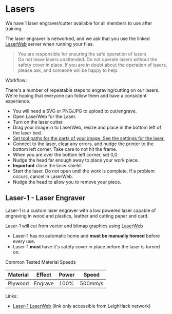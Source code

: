 # Lasers

We have 1 laser engraver/cutter available for all members to use after training.

The laser engraver is networked, and we ask that you use the linked [LaserWeb](https://laserweb.yurl.ch/) server when running your files.

> You are responsible for ensuring the safe operation of lasers.  
> Do not leave lasers unattended.
> Do not operate lasers without the safety cover in place.
> If you are in doubt about the operation of lasers, please ask, and 
> someone will be happy to help.

Workflow:

There's a number of repeatable steps to engraving/cutting on our lasers.  
We're hoping that everyone can follow them and have a consistent experience.

* You will need a SVG or PNG/JPG to upload to cut/engrave.
* Open LaserWeb for the Laser.
* Turn on the laser cutter.
* Drag your image in to LaserWeb, resize and place in the bottom left of the laser bed.
* [Set tool paths for the parts of your image.  See the settings for the laser.](https://urbanmakerkraft.com/2022/02/04/guide-laserweb-01-basic-setup-and-gcode-generation/)
* Connect to the laser, clear any errors, and nudge the printer to the bottom left corner.  Take 
care to not hit the frame.
* When you are over the bottom left corner, set 0,0.
* Nudge the head far enough away to place your work piece.
* **Important** close the laser shield.
* Start the laser.  Do not open until the work is complete.  If a problem occurs, cancel in LaserWeb.
* Nudge the head to allow you to remove your piece.

## Laser-1 - Laser Engraver

Laser-1 is a custom laser engraver with a low powered laser capable of engraving in wood and plastics, leather and cutting paper and card.

Laser-1 will cut from vector and bitmap graphics using [LaserWeb](https://laserweb.yurl.ch/)

* Laser-1 has no automatic home and **must be manually homed** before every use.
* Laser-1 **must** have it's safety cover in place before the laser is turned on.

Common Tested Material Speeds

| Material      | Effect        | Power         | Speed     |
| ------------- | ------------- | ------------- | --------- |
| Plywood       | Engrave       | 100%          | 500mm/s   |

Links:

* [Laser-1 LaserWeb](http://laser-1.int.leighhack.org) (link only accessible from LeighHack network)
